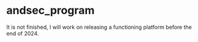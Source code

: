 # andsec_program

It is not finished, I will work on releasing a functioning platform before the end of 2024.
